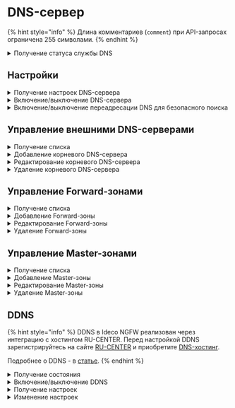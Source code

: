 # DNS-сервер

{% hint style="info" %}
Длина комментариев (`comment`) при API-запросах ограничена 255 символами.
{% endhint %}

<details>
<summary>Получение статуса службы DNS</summary>

```
GET /dns/status
```

**Ответ на успешный запрос:**

```json5
[
  {
    "name": "string",
    "status": "active" | "activating" | "deactivating" | "failed" | "inactive" | "reloading",
    "msg": [ "string" ]
  },
  ...
]
```

* `name` - название службы;
* `status` - состояние службы;
* `msg` - список ошибок, может быть пустым.

</details>

## Настройки

<details>
<summary>Получение настроек DNS-сервера</summary>

```
GET /dns/settings
```

**Ответ на успешный запрос:**

```json5
{
	"intercept_enabled": "boolean"
}
```

* `intercept_enabled` - перехватывать DNS-запросы на серверы в интернет.

</details>

<details>
<summary>Включение/выключение DNS-сервера</summary>

```
PATCH /dns/settings
```

**Json-тело запроса:**

```json5
{
    "intercept_enabled": "boolean"
}
```

* `intercept_enabled` - перехватывать DNS-запросы на серверы в интернет.

**Ответ на успешный запрос:** 200 OK

</details>

<details>
<summary>Включение/выключение переадресации DNS для безопасного поиска</summary>

### Получение настроек:

```
GET /dns/safesearch
```

**Ответ на успешный запрос:**

```json5
{
	"enabled": "boolean"
}
```

* `enabled` - переадресовывать DNS-запросы на безопасные домены поиска Google, Yandex, YouTube, Bing, DuckDuckGo, Qwant и Pixabay.

### Изменение настроек:

```
PATCH /dns/safesearch
```

**Json-тело запроса:**

```json5
{
    "enabled": "boolean"
}
```

* `enabled` - переадресовывать DNS-запросы на безопасные домены поиска Google, Yandex, YouTube, Bing, DuckDuckGo, Qwant и Pixabay.

**Ответ на успешный запрос:** 200 OK

</details>

## Управление внешними DNS-серверами

<details>
<summary>Получение списка</summary>

```
GET /dns/zones/root
```

**Ответ на успешный запрос:**

```json5
[
    {
    "id": "string",
    "enabled": "boolean",
    "type": "ip" | "interface",
    "object": "string",
    "comment": "string"
},
...
]
```

* `id` - идентификатор объекта;
* `enabled` - если `true`, то элемент включен, `false` - выключен;
* `type` - принимает два значения:
  * `ip` - IP-адрес DNS-сервера, заданного вручную;
  * `interface` - идентификатор алиаса подключения к провайдеру (DNS-серверы, выданные подключению). Тип алиаса - `isp`.
* `object` - IP-адрес, если тип `ip`, или идентификатор алиаса подключения к провайдеру, если тип `interface`;
* `comment` - комментарий, может быть пустым, максимальная длина - 255 символов.

</details>

<details>
<summary>Добавление корневого DNS-сервера</summary>

```
POST /dns/zones/root
```

**Json-тело запроса:** 

```json5
{
    "enabled": "boolean",
    "type": "ip" | "interface",
    "object": "string",
    "comment": "string"
}
```

* `enabled` - если `true`, то элемент включен, `false` - выключен;
* `type` - принимает два значения:
  * `ip` - IP-адрес DNS-сервера, заданного вручную;
  * `interface` - идентификатор алиаса подключения к провайдеру (DNS-серверы, выданные подключению). Тип алиаса - `isp`.
* `object` - IP-адрес, если тип `ip`, или идентификатор алиаса подключения к провайдеру, если тип `interface`;
* `comment` - комментарий, может быть пустым, максимальная длина - 255 символов.

**Ответ на успешный запрос:**

```json5
{
    "id": "string"
}
```

* `id` - идентификатор DNS-сервера.

</details>

<details>
<summary>Редактирование корневого DNS-сервера</summary>

```
PATCH /dns/zones/root/<id DNS-сервера>
```

**Json-тело запроса (все или некоторые поля):** 

```json5
{
    "enabled": "boolean",
    "type": "ip" | "interface",
    "object": "string",
    "comment": "string"
}
```

* `enabled` - если `true`, то элемент включен, `false` - выключен;
* `type` - принимает два значения:
  * `ip` - IP-адрес DNS-сервера, заданного вручную;
  * `interface` - идентификатор алиаса подключения к провайдеру (DNS-серверы, выданные подключению). Тип алиаса - `isp`.
* `object` - IP-адрес, если тип `ip`, или идентификатор алиаса подключения к провайдеру, если тип `interface`;
* `comment` - комментарий, может быть пустым, максимальная длина - 255 символов.

**Ответ на успешный запрос:** 200 OK

</details>

<details>
<summary>Удаление корневого DNS-сервера</summary>

```
DELETE /dns/zones/root/<id DNS-сервера>
```

**Ответ на успешный запрос:** 200 OK

</details>

## Управление Forward-зонами

<details>
<summary>Получение списка</summary>

```
GET /dns/zones/forward
```

**Ответ на успешный запрос:**

```json5
[
    {
    "id": "string",
    "name": "string",
    "enabled": "boolean",
    "servers": [ "string" ],
    "comment": "string",
},
    ...
]
```

* `id` - идентификатор объекта;
* `name` - название зоны;
* `enabled` - если `true`, то зона включена, `false` - выключена;
* `servers` - список IP-адресов DNS-серверов, заданных вручную;
* `comment` - комментарий, может быть пустым, максимальная длина - 255 символов.

</details>

<details>
<summary>Добавление Forward-зоны</summary>

```
POST /dns/zones/forward
```

**Json-тело запроса:**

```json5
{
    "name": "string",
    "enabled": "boolean",
    "servers": [ "string" ],
    "comment": "string"
}
```

* `name` - название зоны;
* `enabled` - если `true`, то зона включена, `false` - выключена;
* `servers` - список IP-адресов DNS-серверов, заданных вручную;
* `comment` - комментарий, может быть пустым, максимальная длина - 255 символов.

**Ответ на успешный запрос:**

```json5
{
    "id": "string"
}
```

* `id` - идентификатор Forward-зоны.

</details>

<details>
<summary>Редактирование Forward-зоны</summary>

```
PATCH /dns/zones/forward/<id Forward-зоны>
```

**Json-тело запроса (все или некоторые поля):** 

```json5
{
    "name": "string",
    "enabled": "boolean",
    "servers": [ "string" ],
    "comment": "string"
}
```

* `name` - название зоны;
* `enabled` - если `true`, то зона включена, `false` - выключена;
* `servers` - список IP-адресов DNS-серверов, заданных вручную;
* `comment` - комментарий, может быть пустым, максимальная длина - 255 символов.

**Ответ на успешный запрос:** 200 OK

</details>

<details>
<summary>Удаление Forward-зоны</summary>

```
DELETE /dns/zones/forward/<id Forward-зоны>
```

**Ответ на успешный запрос:** 200 OK

</details>

## Управление Master-зонами

<details>
<summary>Получение списка</summary>

```
GET /dns/zones/master
```

**Ответ на успешный запрос:**

```json5
[
    {
    "id": "string",
    "name": "string",
    "enabled": "boolean",
    "config": "string",
    "comment": "string",
},
    ...
]
```

* `id` - идентификатор объекта;
* `name` - уникальное название зоны, имеет вид домена example.com;
* `enabled` - если `true`, то зона включена, `false` - выключена;
* `config` - текст с параметрами зоны, не может быть пустым. Максимальная длина - 10000 символов;
* `comment` - комментарий, может быть пустым, максимальная длина - 255 символов.

Подробнее о формате записей для настройки Master-зоны - в статье [Master-зоны](/settings/services/dns/master-zon.md).

</details>

<details>
<summary>Добавление Master-зоны</summary>

```
POST /dns/zones/master
```

**Json-тело запроса:** 

```json5
{
    "name": "string",
    "enabled": "boolean",
    "config": "string",
    "comment": "string",
}
```

* `name` - уникальное название зоны, имеет вид домена example.com;
* `enabled` - если `true`, то зона включена, `false` - выключена;
* `config` - текст с параметрами зоны, не может быть пустым. Максимальная длина - 10000 символов;
* `comment` - комментарий, может быть пустым, максимальная длина - 255 символов.

**Ответ на успешный запрос:**

```json5
{
    "id": "string"
}
```

* `id` - идентификатор Master-зоны.

</details>

<details>
<summary>Редактирование Master-зоны</summary>

```
PATCH /dns/zones/master/<id Master-зоны>
```

**Json-тело запроса (все или некоторые поля):** 

```json5
{
    "name": "string",
    "enabled": "boolean",
    "config": "string",
    "comment": "string",
}
```

* `name` - уникальное название зоны, имеет вид домена example.com;
* `enabled` - если `true`, то зона включена, `false` - выключена;
* `config` - текст с параметрами зоны, не может быть пустым. Максимальная длина - 10000 символов;
* `comment` - комментарий, может быть пустым, максимальная длина - 255 символов.

**Ответ на успешный запрос:** 200 OK

</details>

<details>
<summary>Удаление Master-зоны</summary>

```
DELETE /dns/zones/master/<id Master-зоны>
```

**Ответ на успешный запрос:** 200 OK

</details>

## DDNS

{% hint style="info" %}
DDNS в Ideco NGFW реализован через интеграцию с хостингом RU-CENTER. Перед настройкой DDNS зарегистрируйтесь на сайте [RU-CENTER](https://www.nic.ru) и приобретите [DNS-хостинг](https://www.nic.ru/catalog/for-domain-use/dns-hosting).

Подробнее о DDNS - в [статье](/settings/services/dns/ddns.md).
{% endhint %}

<details>
<summary>Получение состояния</summary>

```
GET /dns/ddns/state
```

**Ответ на успешный запрос:**

```json5
{
    "enabled": "boolean"
}
```

* `enabled` - состояние DDNS: `true` - включено, `false` - выключено.

</details>

<details>
<summary>Включение/выключение DDNS</summary>

```
PATCH /dns/ddns/state
```

**Json-тело запроса:**

```json5
{
    "enabled": "boolean"
}
```

* `enabled` - состояние DDNS: `true` - включено, `false` - выключено.

**Ответ на успешный запрос:** 200 OK

</details>

<details>
<summary>Получение настроек</summary>

```
GET /dns/ddns
```

**Ответ на успешный запрос:**

```json5
{
    "domain": "string",
    "service_login": "string",
    "service_password": "string"
}
```

* `domain` - домен, который администратор хочет видеть в адресной строке. Формат: `domain.com` (без `https://` и `www`);
* `service_login` - логин для доступа к API сервиса DDNS;
* `service_password` - пароль для доступа к API сервиса DDNS, до 42 символов.

</details>

<details>
<summary>Изменение настроек</summary>

```
PATCH /dns/ddns
```

**Json-тело запроса:**

```json5
{
    "domain": "string",
    "service_login": "string",
    "service_password": "string"
}
```

* `domain` - домен, который администратор хочет видеть в адресной строке. Формат: `domain.com` (без `https://` и `www`);
* `service_login` - логин для доступа к API сервиса DDNS;
* `service_password` - пароль для доступа к API сервиса DDNS, до 42 символов.

**Ответ на успешный запрос:** 200 OK

</details>